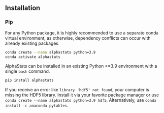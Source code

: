 ## Installation

### Pip

For any Python package, it is highly recommended to use a separate conda virtual environment, as otherwise, dependency conflicts can occur with already existing packages.

```bash
conda create --name alphastats python=3.9
conda activate alphastats
```

AlphaStats can be installed in an existing Python >=3.9 environment with a single `bash` command.
```bash
pip install alphastats
```

If you receive an error like `library 'hdf5' not found`, your computer is missing the HDF5 library. Install it via your favorite package manager or use `conda create --name alphastats python=3.9 hdf5`.
Alternatively, use ```conda install -c anaconda pytables```.
